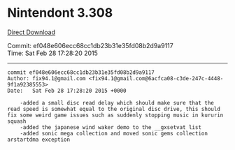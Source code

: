 # Nintendont 3.308
[Direct Download](./Nintendont.zip)

Commit: ef048e606ecc68cc1db23b31e35fd08b2d9a9117  
Time: Sat Feb 28 17:28:20 2015   

-----

```
commit ef048e606ecc68cc1db23b31e35fd08b2d9a9117
Author: fix94.1@gmail.com <fix94.1@gmail.com@6acfca08-c3de-247c-4448-9f1a92385553>
Date:   Sat Feb 28 17:28:20 2015 +0000

    -added a small disc read delay which should make sure that the read speed is somewhat equal to the original disc drive, this should fix some weird game issues such as suddenly stopping music in kururin squash
    -added the japanese wind waker demo to the __gxsetvat list
    -added sonic mega collection and moved sonic gems collection arstartdma exception
```
